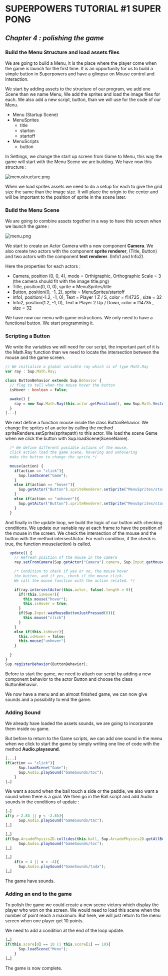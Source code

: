 # SUPERPOWERS TUTORIAL #1 SUPER PONG
## *Chapter 4 : polishing the game*


### Build the Menu Structure and load assets files

We are going to build a Menu, it is the place where the player come when the game
is launch for the first time. It is an opportunity for us to build a simple button
in Superpowers and have a glimpse on Mouse control and interaction.

We start by adding assets to the structure of our program, we add one Scene than
we name Menu, We add the sprites and load the image files for each. We also add a
new script, button, than we will use for the code of our Menu.

* Menu (Startup Scene)
* MenuSprites
    * title
    * starton
    * startoff
* MenuScripts
    * button

In Settings, we change the start up screen from Game to Menu, this way the game
will start with the Menu Scene we are building. We have now this structure :

![menustructure.png](img/menustructure.png)

When we load sprites assets we need to do a setup for each to give the grid size
 the same than the image size. It will place the origin to the center and will be
  important to the position of sprite in the scene later.


### Build the Menu Scene

We are going to combine assets together in a way to have this screen when we launch the game :

![menu.png](img/menu.png)

We start to create an Actor Camera with a new component **Camera**. We also create two
 actors with the component **sprite renderer**, (Title, Button) and two actors with
 the component **text renderer**. (Info1 and Info2).

Here the properties for each actors :

* Camera, position (0, 0, 4), mode = Orthigraphic, Orthographic Scale = 3 (the camera should fit with the image title.png)
* Title, position(0, 0, 0), sprite = MenuSprites/title
* Button, position(0, -1, 2), sprite = MenuSprites/startoff
* Info1, position(-1.2, -1, 0), Text = Player 1 Z / S, color = f14735 , size = 32
* Info2, position(1.2, -1, 0), Text = Player 2 Up / Down, color = f14735 , size = 32

We have now our menu with game instructions. We only need to have a functional button. We start programming it.


### Scripting a Button

We write the variables we will need for our script, the important part of it is
the Math.Ray function than we need to locate the intersection between the mouse and the game screen.

```TypeScript
// We initialize a global variable ray which is of type Math.Ray
var ray : Sup.Math.Ray;

class ButtonBehavior extends Sup.Behavior {
  // flag to tell when the mouse hover the button
  isHover : boolean = false;

  awake() {
    ray = new Sup.Math.Ray(this.actor.getPosition(), new Sup.Math.Vector3(0, 0, -1));
  }
[...]
```

We next define a function mouse inside the class ButtonBehavior. We change the
sprites of an actor by calling the method spriteRendere.setSprite(spritepath) to
 this actor. We load the scene Game when we click the button with Sup.loadScene(SceneName).

```TypeScript
  /* We define different possible actions of the mouse,
  click action load the game scene, hovering and unhovering
  make the button to change the sprite.*/

  mouse(action) {
    if(action == "click"){
      Sup.loadScene("Game");
    }
    else if(action == "hover"){
      Sup.getActor("Button").spriteRenderer.setSprite("MenuSprites/starton");
    }
    else if(action == "unhover"){
      Sup.getActor("Button").spriteRenderer.setSprite("MenuSprites/startoff");
    }
  }
```

And finally in the update loop, we build the logic of our button with checking conditions.
 We update our variable ray at each frame to have the position of the mouse in the screen.
  We check the intersection of the mouse and the button with the method intersectActor.
  For each condition, if the check is true, the function mouse(action) is called.

```TypeScript
  update() {
    // Refresh position of the mouse in the camera
    ray.setFromCamera(Sup.getActor("Camera").camera, Sup.Input.getMousePosition());

    /* Condition to check if yes or no, the mouse hover
    the button, and if yes, check if the mouse click.
    We call the mouse function with the action related. */

    if(ray.intersectActor(this.actor, false).length > 0){
      if(!this.isHover){
        this.mouse("hover");
        this.isHover = true;
      }
      if(Sup.Input.wasMouseButtonJustPressed(0)){
        this.mouse("click")
      }
    }
    else if(this.isHover){
      this.isHover = false;
      this.mouse("unhover")
    }

  }
}
Sup.registerBehavior(ButtonBehavior);
```

Before to start the game, we need to attach our script by adding a new component
 behavior to the actor Button and choose the class ButtonBehavior.

We now have a menu and an almost finished game, we can now give sounds and a possibility to end the game.


### Adding Sound

We already have loaded the assets sounds, we are going to incorporate them inside ou game.

But before to return to the Game scripts, we can add one sound in the menu when
we click to start the game by simply writing one line of code with the method **Audio.playsound**.

```TypeScript
[...]
if(action == "click"){
      Sup.loadScene("Game");
      Sup.Audio.playSound("GameSounds/toc");
    }
[…]
```

We want a sound when the ball touch a side or the paddle, we also want a sound when there is a goal. We then go in the Ball script and add Audio sounds in the conditions of update :

```TypeScript
[…]
if(y > 2.85 || y < -2.85){
      Sup.Audio.playSound("GameSounds/tac");
[…]

[…]
if(Sup.ArcadePhysics2D.collides(this.ball, Sup.ArcadePhysics2D.getAllBodies())){
      Sup.Audio.playSound("GameSounds/toc");
[…]

[…]
    if(x > 4 || x < -4){
      Sup.Audio.playSound("GameSounds/tada");
[…]
```

The game have sounds.

### Adding an end to the game

To polish the game we could create a new scene victory which display the player
who won on the screen. We would need to load this scene when the number of point reach a maximum.
But here, we will just return to the menu screen when one player get 10 points.

We need to add a condition at the end of the loop update.

```TypeScript
[…]
if(this.score[0] == 10 || this.score[1] == 10){
      Sup.loadScene("Menu");
    }
[…]
```

The game is now complete.
